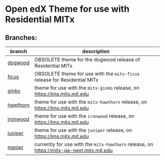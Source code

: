 # Open edX Theme for use with Residential MITx

## Branches:

| branch                                                         | description                                                                              |
|----------------------------------------------------------------|------------------------------------------------------------------------------------------|
| [dogwood](https://github.com/mitodl/mitx-theme/tree/dogwood)   | OBSOLETE theme for the dogwood release of Residential MITx                               |
| [ficus](https://github.com/mitodl/mitx-theme/tree/ficus)       | OBSOLETE theme for use with the `mitx-ficus` release for Residential MITx                |
| [ginko](https://github.com/mitodl/mitx-theme/tree/ginko)       | theme for use with the `mitx-ginko` release, on https://lms.mitx.mit.edu                 |
| [hawthorn](https://github.com/mitodl/mitx-theme/tree/hawthorn) | theme for use with the `mitx-hawthorn` release, on https://lms.mitx.mit.edu              |
| [ironwood](https://github.com/mitodl/mitx-theme/tree/ironwood) | theme for use with the `ironwood` release, on https://lms.mitx.mit.edu                   |
| [juniper](https://github.com/mitodl/mitx-theme/tree/juniper)   | theme for use with the `juniper` release, on https://lms.mitx.mit.edu                   |
| [master](https://github.com/mitodl/mitx-theme/tree/master)     | currently for use with the `mitx-hawthorn` release, on https://mitx-qa-next.mitx.mit.edu |
